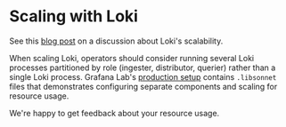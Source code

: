 # Scaling with Loki

See this
[blog post](https://grafana.com/blog/2018/12/12/loki-prometheus-inspired-open-source-logging-for-cloud-natives/)
on a discussion about Loki's scalability.

When scaling Loki, operators should consider running several Loki processes
partitioned by role (ingester, distributor, querier) rather than a single Loki
process. Grafana Lab's [production setup](../../production/ksonnet/loki)
contains `.libsonnet` files that demonstrates configuring separate components
and scaling for resource usage.

We're happy to get feedback about your resource usage.
